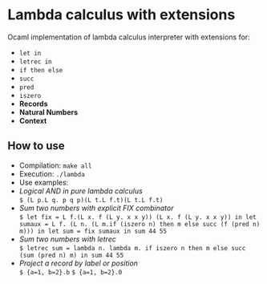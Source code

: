 # Lambda calculus with extensions

Ocaml implementation of lambda calculus interpreter with extensions for: 
- `let in`
- `letrec in`
- `if then else`
- `succ`
- `pred`
- `iszero`
- **Records**
- **Natural Numbers**
- **Context**

## How to use
- Compilation: `make all`
- Execution: `./lambda`
- Use examples: 
 - *Logical AND in pure lambda calculus*\
    `$ (L p.L q. p q p)(L t.L f.t)(L t.L f.t)`
 - *Sum two numbers with explicit FIX combinator*\
    `$ let fix = L f.(L x. f (L y. x x y)) (L x. f (L y. x x y)) in let sumaux = L f. (L n. (L m.if (iszero n) then m else succ (f (pred n) m))) in let sum = fix sumaux in sum 44 55`
 - *Sum two numbers with letrec*\
    `$ letrec sum = lambda n. lambda m. if iszero n then m else succ (sum (pred n) m) in sum 44 55`
 - *Project a record by label or position*\
    `$ {a=1, b=2}.b`
    `$ {a=1, b=2}.0`

